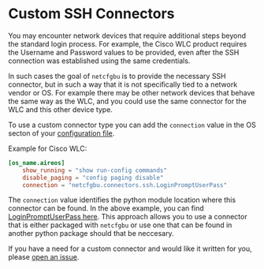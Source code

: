 # Custom SSH Connectors

You may encounter network devices that require additional steps beyond the standard login
process.  For example, the Cisco WLC product requires the Username and Password values to be
provided, even after the SSH connection was established using the same credentials.

In such cases the goal of `netcfgbu` is to provide the necessary SSH connector, but in such
a way that it is not specifically tied to a network vendor or OS.  For example there may be
other network devices that behave the same way as the WLC, and you could use the same connector
for the WLC and this other device type.

To use a custom connector type you can add the `connection` value in
the OS secton of your [configuration file](configuration-file.md).  

Example for Cisco WLC:
```toml
[os_name.aireos]
    show_running = "show run-config commands"
    disable_paging = "config paging disable"
    connection = "netcfgbu.connectors.ssh.LoginPromptUserPass"
```

The `connection` value identifies the python module location where this
connector can be found. In the above example, you can find
[LoginPromptUserPass here](../netcfgbu/connectors/ssh.py). This approach
allows you to use a connector that is either packaged with `netcfgbu` or use
one that can be found in another python package should that be neccesary.

If you have a need for a custom connector and would like it written for you,
please [open an issue](https://github.com/jeremyschulman/netcfgbu/issues).